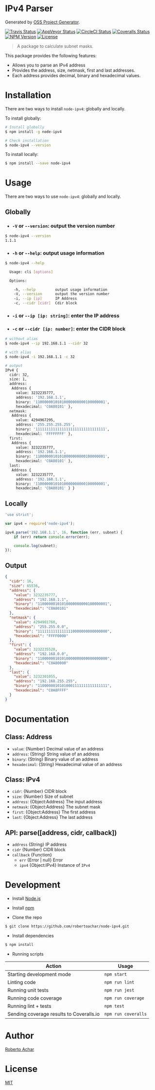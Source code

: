 # IPv4 Parser

Generated by [OSS Project Generator](http://bit.ly/generator-oss-project).

[![Travis Status][travis-badge]][travis-url]
[![AppVeyor Status][appveyor-badge]][appveyor-url]
[![CircleCI Status][circleci-badge]][circleci-url]
[![Coveralls Status][coveralls-badge]][coveralls-url]
[![NPM Version][npm-badge]][npm-url]
[![License][license-badge]][license-url]

> A package to calculate subnet masks.

This package provides the following features:

* Allows you to parse an IPv4 address
* Provides the address, size, netmask, first and last addresses.
* Each address provides decimal, binary and hexadecimal values.

# Installation

There are two ways to install `node-ipv4`: globally and locally.

To install globally:

```bash
# Install globally
$ npm install -g node-ipv4

# Check installation
$ node-ipv4 --version
```

To install locally:

```bash
$ npm install --save node-ipv4
```

# Usage

There are two ways to use `node-ipv4`: globally and locally.

## Globally

* ### `-V` or `--version`: output the version number
```bash
$ node-ipv4 --version
1.1.1
```

* ### `-h` or `--help`: output usage information
```bash
$ node-ipv4 --help

  Usage: cli [options]

  Options:

    -h, --help         output usage information
    -V, --version      output the version number
    -i, --ip [ip]      IP Address
    -c, --cidr [cidr]  Cdir block
```

* ### `-i` or `--ip [ip: string]`: enter the IP address
* ### `-c` or `--cidr [ip: number]`: enter the CIDR block

```bash
# without alias
$ node-ipv4 --ip 192.168.1.1 --cidr 32

# with alias
$ node-ipv4 -i 192.168.1.1 -c 32

# output
IPv4 {
  cidr: 32,
  size: 1,
  address:
   Address {
     value: 3232235777,
     address: '192.168.1.1',
     binary: '11000000101010000000000100000001',
     hexadecimal: 'C0A80101' },
  netmask:
   Address {
     value: 4294967295,
     address: '255.255.255.255',
     binary: '11111111111111111111111111111111',
     hexadecimal: 'FFFFFFFF' },
  first:
   Address {
     value: 3232235777,
     address: '192.168.1.1',
     binary: '11000000101010000000000100000001',
     hexadecimal: 'C0A80101' },
  last:
   Address {
     value: 3232235777,
     address: '192.168.1.1',
     binary: '11000000101010000000000100000001',
     hexadecimal: 'C0A80101' } }
```

## Locally

```javascript
'use strict';

var ipv4 = require('node-ipv4');

ipv4.parse('192.168.1.1', 16, function (err, subnet) {
    if (err) return console.error(err);

    console.log(subnet);
});
```

## Output

```json
{
  "cidr": 16,
  "size": 65536,
  "address": {
    "value": 3232235777,
    "address": "192.168.1.1",
    "binary": "11000000101010000000000100000001",
    "hexadecimal": "C0A80101"
  },
  "netmask": {
    "value": 4294901760,
    "address": "255.255.0.0",
    "binary": "11111111111111110000000000000000",
    "hexadecimal": "FFFF0000"
  },
  "first": {
    "value": 3232235520,
    "address": "192.168.0.0",
    "binary": "11000000101010000000000000000000",
    "hexadecimal": "C0A80000"
  },
  "last": {
    "value": 3232301055,
    "address": "192.168.255.255",
    "binary": "11000000101010001111111111111111",
    "hexadecimal": "C0A8FFFF"
  }
}
```

# Documentation

## Class: Address
* `value`: {Number} Decimal value of an address
* `address`: {String} String value of an address
* `binary`: {String} Binary value of an address
* `hexadecimal`: {String} Hexadecimal value of an address

## Class: IPv4
* `cidr`: {Number} CIDR block
* `size`: {Number} Size of subnet
* `address`: {Object:Address} The input address
* `netmask`: {Object:Address} The subnet mask
* `first`: {Object:Address} The first address
* `last`: {Object:Address} The last address

## API: parse([address, cidr, callback])
* `address` {String} IP address
* `cidr` {Number} CIDR block
* `callback` {Function}
  * `err` {Error | null} Error
  * `ipv4` {Object:IPv4} Instance of `IPv4`

# Development

* Install [Node.js](https://nodejs.org)
* Install [npm](https://www.npmjs.com/)

* Clone the repo

```bash
$ git clone https://github.com/robertoachar/node-ipv4.git
```

* Install dependencies

```bash
$ npm install
```

* Running scripts

Action | Usage
------ | -----
Starting development mode                | `npm start`
Linting code                             | `npm run lint`
Running unit tests                       | `npm run jest`
Running code coverage                    | `npm run coverage`
Running lint + tests                     | `npm test`
Sending coverage results to Coveralls.io | `npm run coveralls`

# Author

[Roberto Achar](https://twitter.com/RobertoAchar)

# License

[MIT](https://github.com/robertoachar/node-ipv4/blob/master/LICENSE)

[travis-badge]: https://travis-ci.org/robertoachar/node-ipv4.svg?branch=master
[travis-url]: https://travis-ci.org/robertoachar/node-ipv4

[appveyor-badge]: https://ci.appveyor.com/api/projects/status/github/robertoachar/node-ipv4?branch=master&svg=true
[appveyor-url]: https://ci.appveyor.com/project/robertoachar/node-ipv4

[circleci-badge]: https://circleci.com/gh/robertoachar/node-ipv4/tree/master.svg?style=shield
[circleci-url]: https://circleci.com/gh/robertoachar/node-ipv4

[coveralls-badge]: https://coveralls.io/repos/github/robertoachar/node-ipv4/badge.svg?branch=master
[coveralls-url]: https://coveralls.io/github/robertoachar/node-ipv4?branch=master

[npm-badge]: https://img.shields.io/npm/v/node-ipv4.svg
[npm-url]: https://www.npmjs.com/package/node-ipv4

[license-badge]: https://img.shields.io/github/license/robertoachar/node-ipv4.svg
[license-url]: https://opensource.org/licenses/MIT
